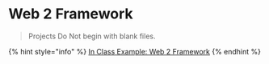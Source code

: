 # Web 2 Framework

> Projects Do Not begin with blank files.

{% hint style="info" %}
[In Class Example: Web 2 Framework](https://github.com/ewuweblab/web-2-framework)
{% endhint %}

